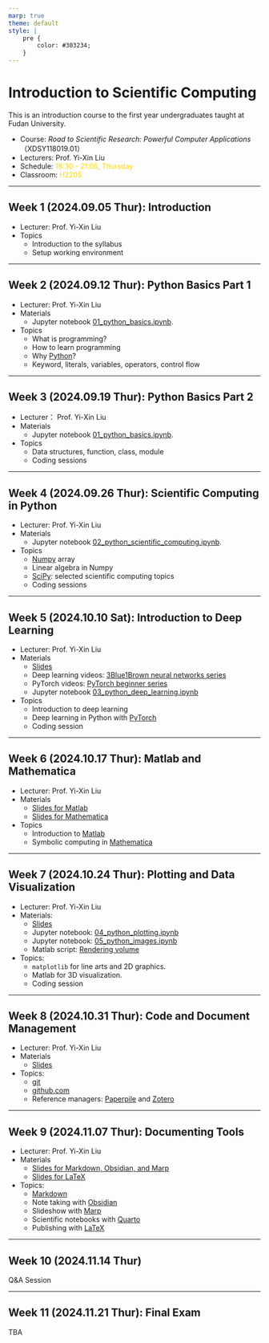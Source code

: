 ```yaml
---
marp: true
theme: default
style: |
    pre {
        color: #303234;
    }
---
```


<!--
backgroundColor: #191a2e
color: skyblue
-->
# Introduction to Scientific Computing

This is an introduction course to the first year undergraduates taught at Fudan University.

- Course: _Road to Scientific Research: Powerful Computer Applications_ （XDSY118019.01）
- Lecturers: Prof. Yi-Xin Liu
- Schedule: <span style=color:gold>18:30 - 21:05, Thursday</span>
- Classroom: <span style=color:gold>H2205</span>

---

## Week 1 (2024.09.05 Thur): Introduction
- Lecturer: Prof. Yi-Xin Liu
- Topics
  - Introduction to the syllabus
  - Setup working environment

---

## Week 2 (2024.09.12 Thur): Python Basics Part 1
- Lecturer: Prof. Yi-Xin Liu
- Materials
  - Jupyter notebook [01_python_basics.ipynb](notebooks/01_python_basics.ipynb).
- Topics
  - What is programming?
  - How to learn programming
  - Why [Python](https://www.python.org/)?
  - Keyword, literals, variables, operators, control flow

---

## Week 3 (2024.09.19 Thur): Python Basics Part 2
- Lecturer： Prof. Yi-Xin Liu
- Materials
  - Jupyter notebook [01_python_basics.ipynb](notebooks/01_python_basics.ipynb).
- Topics
  - Data structures, function, class, module
  - Coding sessions

---

## Week 4 (2024.09.26 Thur): Scientific Computing in Python
- Lecturer: Prof. Yi-Xin Liu
- Materials
  - Jupyter notebook [02_python_scientific_computing.ipynb](notebooks/02_python_scientific_computing.ipynb).
- Topics
  - [Numpy](https://numpy.org/) array
  - Linear algebra in Numpy
  - [SciPy](https://scipy.org/): selected scientific computing topics
  - Coding sessions

---

## Week 5 (2024.10.10 Sat): Introduction to Deep Learning
- Lecturer: Prof. Yi-Xin Liu
- Materials
  - [Slides](slides/week5.html)
  - Deep learning videos: [3Blue1Brown neural networks series](https://youtube.com/playlist?list=PLZHQObOWTQDNU6R1_67000Dx_ZCJB-3pi)
  - PyTorch videos: [PyTorch beginner series](https://youtube.com/playlist?list=PL_lsbAsL_o2CTlGHgMxNrKhzP97BaG9ZN)
  - Jupyter notebook [03_python_deep_learning.ipynb](notebooks/03_python_deep_learning.ipynb)
- Topics
  - Introduction to deep learning
  - Deep learning in Python with [PyTorch](https://pytorch.org/)
  - Coding session

---

## Week 6 (2024.10.17 Thur): Matlab and Mathematica
- Lecturer: Prof. Yi-Xin Liu
- Materials
  - [Slides for Matlab](slides/week6_matlab.html)
  - [Slides for Mathematica](slides/week6_mathematica.html)
- Topics
  - Introduction to [Matlab](https://www.mathworks.com/products/matlab.html)
  - Symbolic computing in [Mathematica](https://www.wolfram.com/mathematica/)

---

## Week 7 (2024.10.24 Thur): Plotting and Data Visualization
- Lecturer: Prof. Yi-Xin Liu
- Materials:
  - [Slides](slides/week7.html)
  - Jupyter notebook: [04_python_plotting.ipynb](notebooks/04_python_plotting.ipynb)
  - Jupyter notebook: [05_python_images.ipynb](notebooks/05_python_images.ipynb)
  - Matlab script: [Rendering volume](scripts/visual3d_lyx.m)
- Topics:
  - `matplotlib` for line arts and 2D graphics.
  - Matlab for 3D visualization.
  - Coding session

---

## Week 8 (2024.10.31 Thur): Code and Document Management
- Lecturer: Prof. Yi-Xin Liu
- Materials
  - [Slides](slides/week8.html)
- Topics:
  - [git](https://git-scm.com/)
  - [github.com](https://github.com/)
  - Reference managers: [Paperpile](https://paperpile.com/?welcome) and [Zotero](https://www.zotero.org/)

---

## Week 9 (2024.11.07 Thur): Documenting Tools
- Lecturer: Prof. Yi-Xin Liu
- Materials
  - [Slides for Markdown, Obsidian, and Marp](slides/week9_markdown.html)
  - [Slides for LaTeX](slides/week9_latex.html)
- Topics:
  - [Markdown](https://daringfireball.net/projects/markdown/syntax)
  - Note taking with [Obsidian](https://obsidian.md/)
  - Slideshow with [Marp](https://yhatt.github.io/marp/)
  - Scientific notebooks with [Quarto](https://quarto.org/)
  - Publishing with [LaTeX](https://www.latex-project.org/)

---

## Week 10 (2024.11.14 Thur)

Q&A Session

---

## Week 11 (2024.11.21 Thur): Final Exam

TBA

<!--
Step 1. Goto the repo [https://github.com/liuyxpp/XDSY118019-exam](https://github.com/liuyxpp/XDSY118019-exam) to see a list of problems.

Step 2. Submit your solutions and related documents as a Pull Request to the repo [https://github.com/liuyxpp/XDSY118019-exam](https://github.com/liuyxpp/XDSY118019-exam).

Final exam problems can be also found below:

- [Part 1: Project](exam/finalexam-part1.pdf)
- [Part 2: Problems](exam/finalexam-part2.pdf)

Deadline: 21:30, 2022.11.17

<span style=color:gold>**Attention**: Making a Pull Request to a GitHub repo is part of the final exam. Fail to do so will FAIL the exam!</span>